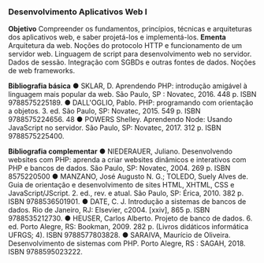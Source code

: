 ### Desenvolvimento Aplicativos Web I

**Objetivo**
Compreender os fundamentos, princípios, técnicas e arquiteturas dos
aplicativos web, e saber projetá-los e implementá-los.
**Ementa**
Arquitetura da web. Noções do protocolo HTTP e funcionamento de um
servidor web. Linguagem de script para desenvolvimento web no
servidor. Dados de sessão. Integração com SGBDs e outras fontes de
dados. Noções de web frameworks.

**Bibliografia básica**
● SKLAR, D. Aprendendo PHP: introdução amigável à linguagem mais
popular da web. São Paulo, SP : Novatec, 2016. 448 p. ISBN
9788575225189.
● DALL'OGLIO, Pablo. PHP: programando com orientação a objetos. 3. ed.
São Paulo, SP: Novatec, 2015. 549 p. ISBN 9788575224656.
48
● POWERS Shelley. Aprendendo Node: Usando JavaScript no servidor. São
Paulo, SP: Novatec, 2017. 312 p. ISBN 9788575225400.

**Bibliografia complementar**
● NIEDERAUER, Juliano. Desenvolvendo websites com PHP: aprenda a
criar websites dinâmicos e interativos com PHP e bancos de dados. São
Paulo, SP: Novatec, 2004. 269 p. ISBN 8575220500
● MANZANO, José Augusto N. G.; TOLEDO, Suely Alves de. Guia de
orientação e desenvolvimento de sites HTML, XHTML, CSS e
JavaScript/JScript. 2. ed., rev. e atual. São Paulo, SP: Érica, 2010. 382 p.
ISBN 9788536501901.
● DATE, C. J. Introdução a sistemas de bancos de dados. Rio de
Janeiro, RJ: Elsevier, c2004. [xxiv], 865 p. ISBN 9788535212730.
● HEUSER, Carlos Alberto. Projeto de banco de dados. 6. ed. Porto
Alegre, RS: Bookman, 2009. 282 p. (Livros didáticos informática UFRGS;
4). ISBN 9788577803828.
● SARAIVA, Maurício de Oliveira. Desenvolvimento de sistemas com
PHP. Porto Alegre, RS : SAGAH, 2018. ISBN 9788595023222.
